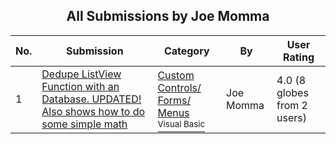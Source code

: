 ﻿<div align="center">

## All Submissions by Joe Momma

</div>

No.  | Submission | Category | By   | User Rating
---- | ---------- | -------- | ---- | -----------
1 | [Dedupe ListView Function with an Database\. UPDATED\! Also shows how to do some simple math<br />](https://github.com/Planet-Source-Code/joe-momma-dedupe-listview-function-with-an-database-updated-also-shows-how-to-do-some-simp__1-33899) | [Custom Controls/ Forms/  Menus<br /><sup>Visual Basic</sup>](../ByCategory/custom-controls-forms-menus__1-4.md) | Joe Momma | 4.0 (8 globes from 2 users)
